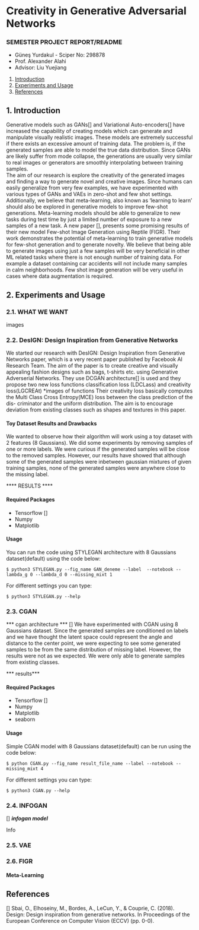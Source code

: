 # Creativity in Generative Adversarial Networks
### SEMESTER PROJECT REPORT/README
* Güneş Yurdakul - Sciper No: 298878
* Prof. Alexander Alahi
* Advisor: Liu Yuejiang 

1. [ Introduction](#intro)
2. [ Experiments and Usage](#exp)
3. [ References](#ref)

<a name="intro"></a>
## 1. Introduction

Generative models such as GANs[] and Variational Auto-encoders[] have increased the capability of creating models which can generate and manipulate visually realistic images. These models are extremely successful if there exists an excessive amount of training data. The problem is, if the generated samples are able to model the true data distribution. Since GANs are likely suffer from mode collapse, the generations are usually very similar to real images or generators are smoothly interpolating between training samples.  
The aim of our research is explore the creativity of the generated images and finding a way to generate novel and creative images. Since humans can easily generalize from very few examples, we have experimented with various types of GANs and VAEs in zero-shot and few shot settings.
Additionally, we believe that meta-learning, also known as ‘learning to learn’ should also be explored in generative models to improve few-shot generations. Meta-learning models should be able to generalize to new tasks during test time by just a limited number of exposure to a new samples of a new task. A new paper [], presents some promising results of their new model Few-shot Image Generation using Reptile (FIGR). Their work demonstrates the potential of meta-learning to train generative models for few-shot generation and to generate novelty.
We believe that being able to generate images using just a few samples will be very beneficial in other ML related tasks where there is not enough number of training data. For example a dataset containing car accidents will not include many samples in calm neighborhoods. Few shot image generation will be very useful in cases where data augmentation is required.

<a name="exp"></a>
## 2. Experiments and Usage
### 2.1. WHAT WE WANT
images

### 2.2. DesIGN: Design Inspiration from Generative Networks 
We started our research with  DesIGN: Design Inspiration from Generative Networks paper, which is a very recent paper published by Facebook AI Research Team. The aim of the paper is to create creative and visually appealing fashion designs such as bags, t-shirts etc. using Generative Adverserial Networks. They use DCGAN architecture[] is used and they propose two new loss functions classification loss (LDCLass) and creativity loss(LGCREAt)
*images of functions
Their creativity loss basically computes the Multi Class Cross Entropy(MCE) loss between the class prediction of the dis- criminator and the uniform distribution. The aim is to encourage deviation from existing classes such as shapes and textures in this paper. </br>
#### Toy Dataset Results and Drawbacks
We wanted to observe how their algorithm will work using a toy dataset with 2 features (8 Gaussians). We did some experiments by removing samples of one or more labels. We were curious if the generated samples will be close to the removed samples. However, our results have showed that although some of the generated samples were inbetween gaussian mixtures of given training samples, none of the generated samples were anywhere close to the missing label. 

**** RESULTS ****
#### Required Packages
* Tensorflow []
* Numpy
* Matplotlib

#### Usage
You can run the code using STYLEGAN architecture with 8 Gaussians dataset(default) using the code below: </br >

    $ python3 STYLEGAN.py --fig_name GAN_deneme --label  --notebook --lambda_g 0 --lambda_d 0 --missing_mixt 1
For different settings you can type:
    
    $ python3 STYLEGAN.py --help

### 2.3. CGAN
*** cgan architecture ***
[]
We have experimented with CGAN using 8 Gaussians dataset. Since the generated samples are conditioned on labels and we have thought the latent space could represent the angle and distance to the center point, we were expecting to see some generated samples to be from the same distribution of missing label. However, the results were not as we expected. We were only able to generate samples from existing classes.

*** results***
#### Required Packages
* Tensorflow []
* Numpy
* Matplotlib
* seaborn

#### Usage
Simple CGAN model with 8 Gaussians dataset(default) can be run using the code below:

    $ python CGAN.py --fig_name result_file_name --label --notebook --missing_mixt 4

For different settings you can type:
    
    $ python3 CGAN.py --help
    
### 2.4. INFOGAN
[]
***infogan model***

Info
### 2.5. VAE
### 2.6. FIGR
#### Meta-Learning

<a name="ref"></a>
## References
[] Sbai, O., Elhoseiny, M., Bordes, A., LeCun, Y., & Couprie, C. (2018). Design: Design inspiration from generative networks. In Proceedings of the European Conference on Computer Vision (ECCV) (pp. 0-0).

